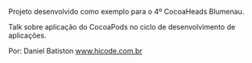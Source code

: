 Projeto desenvolvido como exemplo para o 4º CocoaHeads Blumenau.

Talk sobre aplicação do CocoaPods no ciclo de desenvolvimento de aplicações.

Por: Daniel Batiston
www.hicode.com.br
